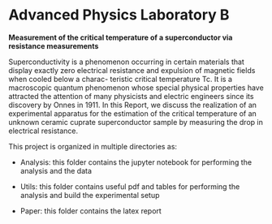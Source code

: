# Advanced Physics Laboratory B

**Measurement of the critical temperature of a superconductor via resistance measurements**

Superconductivity is a phenomenon occurring in certain materials that display exactly zero electrical resistance and expulsion of magnetic fields when cooled below a charac- teristic critical temperature Tc. It is a macroscopic quantum phenomenon whose special physical properties have attracted the attention of many physicists and electric engineers since its discovery by Onnes in 1911. In this Report, we discuss the realization of an experimental apparatus for the estimation of the critical temperature of an unknown ceramic cuprate superconductor sample by measuring the drop in electrical resistance.


This project is organized in multiple directories as:

* Analysis: this folder contains the jupyter notebook for performing the analysis and the data

* Utils: this folder contains useful pdf and tables for performing the analysis and build the experimental setup

* Paper: this folder contains the latex report
